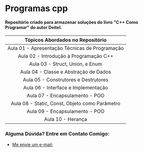 # Programas cpp
#### Repositório criado para armazenar soluções do livro "C++ Como Programar" do autor Deitel.

|**Tópicos Abordados no Repositório**|
|:----------------------------------:|
|Aula 01 - Apresentação Técnicas de Programação|
|Aula 02 - Introdução à Programação C++|
|Aula 03 - Struct, Union, e Enum|
|Aula 04 - Classe e Abstração de Dados|
|Aula 05 - Construtores e Destrutores|
|Aula 06 - Interface e Implementação|
|Aula 07 - Encapsulamento - POO|
|Aula 08 - Static, Const, Objeto como Parâmetro|
|Aula 09 - Encapsulamento - POO|
|Aula 10 - Herança|

### Alguma Dúvida? Entre em Contato Comigo:
- [Me envie um e-mail](mailto:alysson.barbosa@ee.ufcg.edu.br);
